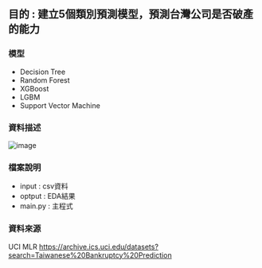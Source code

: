 ## 目的 : 建立5個類別預測模型，預測台灣公司是否破產的能力
### 模型
* Decision Tree
* Random Forest
* XGBoost
* LGBM
* Support Vector Machine

### 資料描述
![image](https://github.com/paperjeff1/Taiwanese_Bankruptcy_Prediction/assets/49071370/7dd42300-fbfc-4c1d-98e7-029379fc91df)

### 檔案說明
* input : csv資料
* optput : EDA結果
* main.py : 主程式

### 資料來源
UCI MLR
https://archive.ics.uci.edu/datasets?search=Taiwanese%20Bankruptcy%20Prediction
